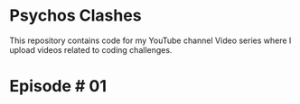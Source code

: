 # Psychos Clashes
This repository contains code for my YouTube channel Video series where I upload videos related to coding challenges.

# Episode # 01
